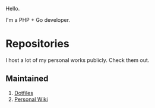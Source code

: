 Hello.

I'm a PHP + Go developer.

# Repositories

I host a lot of my personal works publicly. Check them out.

## Maintained

1. [Dotfiles](https://github.com/ganiulis/dotfiles)
2. [Personal Wiki](https://github.com/ganiulis/ganiulis/wiki)
